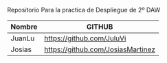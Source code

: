 Repositorio Para la practica de Despliegue de 2º DAW

| Nombre        | GITHUB                              |
|---------------|-------------------------------------|
| JuanLu        | https://github.com/JuluVi           | 
| Josias        | https://github.com/JosiasMartinez   |
